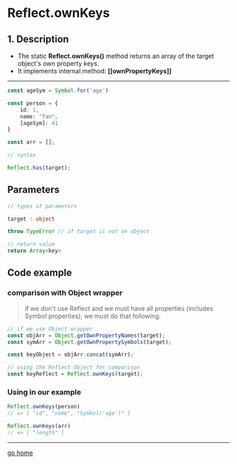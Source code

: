 # Reflect.ownKeys

## 1. Description

- The static **Reflect.ownKeys()** method returns an array of the target object's own property keys.  
- It implements internal method:  **[[ownPropertyKeys]]**

---

```ts
const ageSym = Symbol.for('age')

const person = {
    id: 1,
    name: "Tan",
    [ageSym]: 41
}

const arr = [];

// syntax

Reflect.has(target);
```

## Parameters

```ts
// types of parameters

target : object

throw TypeError // if target is not an object

// return value
return Array<key>
```

## Code example

### comparison with Object wrapper

> if we don't use Reflect and we must have all properties (includes Symbol properties), we must do that following.

```ts
// if we use Object wrapper
const objArr = Object.getOwnPropertyNames(target);
const symArr = Object.getOwnPropertySymbols(target);

const keyObject = objArr.concat(symArr);

// using the Reflect Object for comparison
const keyReflect = Reflect.ownKeys(target);
```

### Using in our example

```ts
Reflect.ownKeys(person)
// => [ "id", "name", "Symbol('age')" ]

Reflect.ownKeys(arr)
// => [ "length" ]
```

---

[go home](../Reflect.md)
